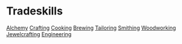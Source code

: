 <!-- TITLE: Tradeskills -->
<!-- SUBTITLE: Magnos is a capitalistic universe. To make the most of your time in Magnos, you may want to take up some hobbies and entrepreneurial ventures -->

# Tradeskills

[Alchemy](alchemy)
[Crafting](crafting)
[Cooking](cooking)
[Brewing](brewing)
[Tailoring](tailoring)
[Smithing](smithing)
[Woodworking](woodworking)
[Jewelcrafting](jewelcrafting)
[Engineering](engineering)